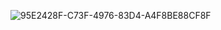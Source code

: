
![95E2428F-C73F-4976-83D4-A4F8BE88CF8F](https://github.com/404snok/404snok/assets/134217465/f65bd33d-24ca-422c-8cdf-f50015a36154)
